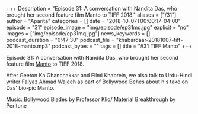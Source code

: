 +++
Description = "Episode 31: A conversation with Nandita Das, who brought her second feature film Manto to TIFF 2018."
aliases = ["/31"]
author = "Aparita"
categories = []
date = "2018-10-07T00:00:17-04:00"
episode = "31"
episode_image = "img/episode/ep31mq.jpg"
explicit = "no"
images = ["img/episode/ep31mq.jpg"]
news_keywords = []
podcast_duration = "0:47:30"
podcast_file = "khabardaar-20181007-tiff-2018-manto.mp3"
podcast_bytes = ""
tags = []
title = "#31 TIFF Manto"
+++

Episode 31: A conversation with Nandita Das, who brought her second feature film [Manto](https://www.youtube.com/watch?v=QFbUei2DDhc) to TIFF 2018.

After Geeton Ka Ghanchakkar and Filmi Khabrein, we also talk to Urdu-Hindi writer Faiyaz Ahmad Wajeeh as part of Bollywood Behes about his take on Das' bio-pic Manto.

Music: Bollywood Blades by Professor Kliq/ Material Breakthrough by Peritune
